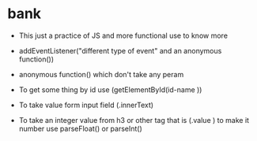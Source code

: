 # bank 
* This just a practice of JS and more functional use to know more 

* addEventListener("different type of event" and an anonymous function())
* anonymous function() which don't take any peram 

* To get some thing by id use (getElementById(id-name )) 
* To take value form input field (.innerText)
* To take an integer value from h3 or other tag that is (.value ) to make it number use parseFloat() or parseInt()

